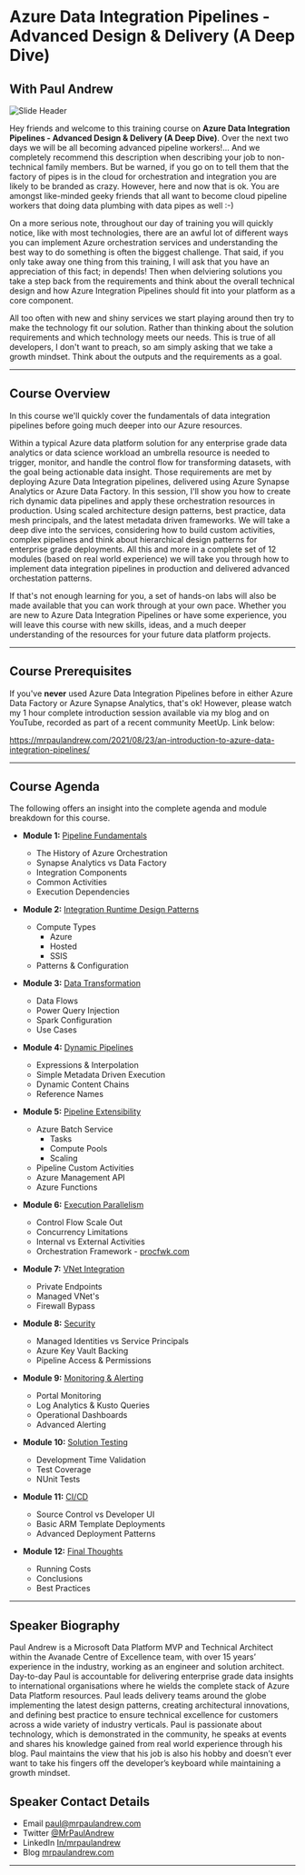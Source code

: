 # Azure Data Integration Pipelines - Advanced Design & Delivery (A Deep Dive)

## With Paul Andrew

![Slide Header](https://raw.githubusercontent.com/mrpaulandrew/Azure-Data-Integration-Pipelines-Advanced-Design-and-Delivery/main/Images/Slide%20Header.png)

Hey friends and welcome to this training course on __Azure Data Integration Pipelines - Advanced Design & Delivery (A Deep Dive)__. Over the next two days we will be all becoming advanced pipeline workers!... And we completely recommend this description when describing your job to non-technical family members. But be warned, if you go on to tell them that the factory of pipes is in the cloud for orchestration and integration you are likely to be branded as crazy. However, here and now that is ok. You are amongst like-minded geeky friends that all want to become cloud pipeline workers that doing data plumbing with data pipes as well :-)

On a more serious note, throughout our day of training you will quickly notice, like with most technologies, there are an awful lot of different ways you can implement Azure orchestration services and understanding the best way to do something is often the biggest challenge. That said, if you only take away one thing from this training, I will ask that you have an appreciation of this fact; in depends! Then when delviering solutions you take a step back from the requirements and think about the overall technical design and how Azure Integration Pipelines should fit into your platform as a core component.

All too often with new and shiny services we start playing around then try to make the technology fit our solution. Rather than thinking about the solution requirements and which technology meets our needs. This is true of all developers, I don't want to preach, so am simply asking that we take a growth mindset. Think about the outputs and the requirements as a goal.

___

## Course Overview

In this course we'll quickly cover the fundamentals of data integration pipelines before going much deeper into our Azure resources. 

Within a typical Azure data platform solution for any enterprise grade data analytics or data science workload an umbrella resource is needed to trigger, monitor, and handle the control flow for transforming datasets, with the goal being actionable data insight. Those requirements are met by deploying Azure Data Integration pipelines, delivered using Azure Synapse Analytics or Azure Data Factory. In this session, I'll show you how to create rich dynamic data pipelines and apply these orchestration resources in production. Using scaled architecture design patterns, best practice, data mesh principals, and the latest metadata driven frameworks. We will take a deep dive into the services, considering how to build custom activities, complex pipelines and think about hierarchical design patterns for enterprise grade deployments. All this and more in a complete set of 12 modules (based on real world experience) we will take you through how to implement data integration pipelines in production and delivered advanced orchestation patterns.

If that's not enough learning for you, a set of hands-on labs will also be made available that you can work through at your own pace. Whether you are new to Azure Data Integration Pipelines or have some experience, you will leave this course with new skills, ideas, and a much deeper understanding of the resources for your future data platform projects.

___

## Course Prerequisites

If you've __never__ used Azure Data Integration Pipelines before in either Azure Data Factory or Azure Synapse Analytics, that's ok! However, please watch my 1 hour complete introduction session available via my blog and on YouTube, recorded as part of a recent community MeetUp. Link below:

https://mrpaulandrew.com/2021/08/23/an-introduction-to-azure-data-integration-pipelines/

___

## Course Agenda

The following offers an insight into the complete agenda and module breakdown for this course.

* __Module 1:__ [Pipeline Fundamentals]()
  * The History of Azure Orchestration
  * Synapse Analytics vs Data Factory
  * Integration Components
  * Common Activities
  * Execution Dependencies

* __Module 2:__ [Integration Runtime Design Patterns]()
  * Compute Types
    * Azure
    * Hosted
    * SSIS
  * Patterns & Configuration

* __Module 3:__ [Data Transformation]()
  * Data Flows
  * Power Query Injection
  * Spark Configuration
  * Use Cases

* __Module 4:__ [Dynamic Pipelines]()
  * Expressions & Interpolation
  * Simple Metadata Driven Execution
  * Dynamic Content Chains
  * Reference Names

* __Module 5:__ [Pipeline Extensibility]()
  * Azure Batch Service
    * Tasks
    * Compute Pools
    * Scaling
  * Pipeline Custom Activities
  * Azure Management API
  * Azure Functions 

* __Module 6:__ [Execution Parallelism]()
  * Control Flow Scale Out
  * Concurrency Limitations
  * Internal vs External Activities
  * Orchestration Framework - [procfwk.com](http://procfwk.com/)

* __Module 7:__ [VNet Integration]()
  * Private Endpoints
  * Managed VNet's
  * Firewall Bypass

* __Module 8:__ [Security]()
  * Managed Identities vs Service Principals
  * Azure Key Vault Backing
  * Pipeline Access & Permissions

* __Module 9:__ [Monitoring & Alerting]()
    * Portal Monitoring
    * Log Analytics & Kusto Queries
    * Operational Dashboards
    * Advanced Alerting

* __Module 10:__ [Solution Testing]()
    * Development Time Validation
    * Test Coverage
    * NUnit Tests

* __Module 11:__ [CI/CD]()
    * Source Control vs Developer UI
    * Basic ARM Template Deployments
    * Advanced Deployment Patterns
        
* __Module 12:__ [Final Thoughts]()
  * Running Costs
  * Conclusions
  * Best Practices


___

## Speaker Biography

Paul Andrew is a Microsoft Data Platform MVP and Technical Architect within the Avanade Centre of Excellence team, with over 15 years’ experience in the industry, working as an engineer and solution architect. Day-to-day Paul is accountable for delivering enterprise grade data insights to international organisations where he wields the complete stack of Azure Data Platform resources. Paul leads delivery teams around the globe implementing the latest design patterns, creating architectural innovations, and defining best practice to ensure technical excellence for customers across a wide variety of industry verticals. Paul is passionate about technology, which is demonstrated in the community, he speaks at events and shares his knowledge gained from real world experience through his blog. Paul maintains the view that his job is also his hobby and doesn’t ever want to take his fingers off the developer’s keyboard while maintaining a growth mindset.

## Speaker Contact Details

- Email [paul@mrpaulandrew.com](mailto:paul@mrpaulandrew.com)
- Twitter [@MrPaulAndrew](https://twitter.com/MrPaulAndrew)
- LinkedIn [In/mrpaulandrew](https://www.linkedin.com/in/mrpaulandrew/)
- Blog [mrpaulandrew.com](https://mrpaulandrew.com)

___
